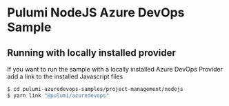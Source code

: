 # Pulumi NodeJS Azure DevOps Sample

## Running with locally installed provider

If you want to run the sample with a locally installed Azure DevOps Provider add a link to the installed Javascript files

```sh
$ cd pulumi-azuredevops-samples/project-management/nodejs
$ yarn link "@pulumi/azuredevops"
```